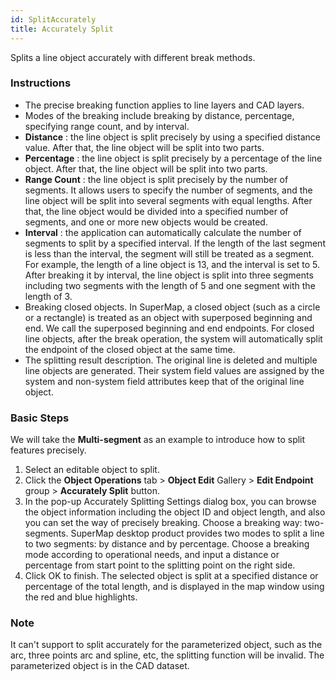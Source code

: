 ```yaml
---
id: SplitAccurately
title: Accurately Split
---
```

Splits a line object accurately with different break methods.

### Instructions

* The precise breaking function applies to line layers and CAD layers.
* Modes of the breaking include breaking by distance, percentage,
specifying range count, and by interval.
* **Distance** : the line object is split precisely by using a specified
distance value. After that, the line object will be split into two parts.
* **Percentage** : the line object is split precisely by a percentage of
the line object. After that, the line object will be split into two parts.
* **Range Count** : the line object is split precisely by the number of
segments. It allows users to specify the number of segments, and the line
object will be split into several segments with equal lengths. After that, the
line object would be divided into a specified number of segments, and one or
more new objects would be created.
* **Interval** : the application can automatically calculate the number
of segments to split by a specified interval. If the length of the last
segment is less than the interval, the segment will still be treated as a
segment. For example, the length of a line object is 13, and the interval is
set to 5. After breaking it by interval, the line object is split into three
segments including two segments with the length of 5 and one segment with the
length of 3.
* Breaking closed objects. In SuperMap, a closed object (such as a circle
or a rectangle) is treated as an object with superposed beginning and end. We
call the superposed beginning and end endpoints. For closed line objects,
after the break operation, the system will automatically split the endpoint of
the closed object at the same time.
* The splitting result description. The original line is deleted and
multiple line objects are generated. Their system field values are assigned by
the system and non-system field attributes keep that of the original line
object.

### Basic Steps

We will take the **Multi-segment** as an example to introduce how to split
features precisely.

1. Select an editable object to split.
2. Click the **Object Operations** tab > **Object Edit** Gallery > **Edit
Endpoint** group > **Accurately Split** button.
3. In the pop-up Accurately Splitting Settings dialog box, you can browse
the object information including the object ID and object length, and also you
can set the way of precisely breaking. Choose a breaking way: two-segments.
SuperMap desktop product provides two modes to split a line to two segments:
by distance and by percentage. Choose a breaking mode according to operational
needs, and input a distance or percentage from start point to the splitting
point on the right side.
4. Click OK to finish.
The selected object is split at a specified distance or percentage of the
total length, and is displayed in the map window using the red and blue
highlights.
### Note

It can't support to split accurately for the parameterized object, such as
the arc, three points arc and spline, etc, the splitting function will be
invalid. The parameterized object is in the CAD dataset.
